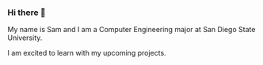 ### Hi there 👋

My name is Sam and I am a Computer Engineering major at San Diego State University.

I am excited to learn with my upcoming projects.
